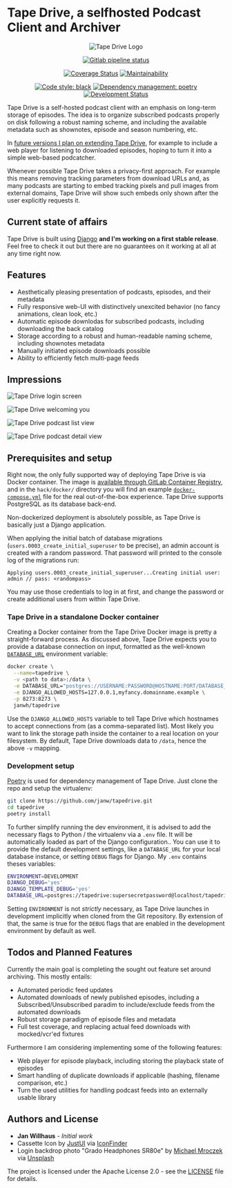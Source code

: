 # Tape Drive, a selfhosted Podcast Client and Archiver

<!-- markdownlint-disable MD033 -->
<div align="center">
<img src="frontend/src/images/icon@2x.png" alt="Tape Drive Logo" />

[![Gitlab pipeline status](https://img.shields.io/gitlab/pipeline/janw/tapedrive)](https://gitlab.com/janw/tapedrive/-/pipelines?ref=master)

[![Coverage Status](https://img.shields.io/codeclimate/coverage/janw/tapedrive.svg)](https://codeclimate.com/github/janw/tapedrive)
[![Maintainability](https://img.shields.io/codeclimate/maintainability/janw/tapedrive.svg)](https://codeclimate.com/github/janw/tapedrive)

[![Code style: black](https://img.shields.io/badge/code%20style-black-000000.svg)](https://github.com/python/black)
[![Dependency management: poetry](https://img.shields.io/badge/deps-poetry-blueviolet.svg)](https://poetry.eustace.io/docs/)
[![Development Status](https://img.shields.io/badge/status-alpha-orange.svg)](https:///github.com/janw/tapedrive/issues)

</div>

Tape Drive is a self-hosted podcast client with an emphasis on long-term storage of episodes. The idea is to organize subscribed podcasts properly on disk following a robust naming scheme, and including the available metadata such as shownotes, episode and season numbering, etc.

In [future versions I plan on extending Tape Drive](#todos-and-planned-features), for example to include a web player for listening to downloaded episodes, hoping to turn it into a simple web-based podcatcher.

Whenever possible Tape Drive takes a privacy-first approach. For example this means removing tracking parameters from download URLs and, as many podcasts are starting to embed tracking pixels and pull images from external domains, Tape Drive will show such embeds only shown after the user explicitly requests it.

## Current state of affairs

Tape Drive is built using [Django] **and I'm working on a first stable release**. Feel free to check it out but there are no guarantees on it working at all at any time right now.

## Features

* Aesthetically pleasing presentation of podcasts, episodes, and their metadata
* Fully responsive web-UI with distinctively unexcited behavior (no fancy animations, clean look, etc.)
* Automatic episode downlodas for subscribed podcasts, including downloading the back catalog
* Storage according to a robust and human-readable naming scheme, including shownotes metadata
* Manually initiated episode downloads possible
* Ability to efficiently fetch multi-page feeds

## Impressions

![Tape Drive login screen](hack/attachments/screenshots/login-animated.gif)

![Tape Drive welcoming you](hack/attachments/screenshots/welcome.png)

![Tape Drive podcast list view](hack/attachments/screenshots/podcasts-list.png)

![Tape Drive podcast detail view](hack/attachments/screenshots/podcast-detail.png)

## Prerequisites and setup

Right now, the only fully supported way of deploying Tape Drive is via Docker container. The image is [available through GitLab Container Registry][gl-containerreg], and in the `hack/docker/` directory you will find an example [`docker-compose.yml`](docker-compose.yml) file for the real out-of-the-box experience. Tape Drive supports PostgreSQL as its database back-end.

Non-dockerized deployment is absolutely possible, as Tape Drive is basically just a Django application.

When applying the initial batch of database migrations (`users.0003_create_initial_superuser` to be precise), an admin account is created with a random password. That password will printed to the console log of the migrations run:

```text
Applying users.0003_create_initial_superuser...Creating initial user: admin // pass: <randompass>
```

You may use those credentials to log in at first, and change the password or create additional users from within Tape Drive.

### Tape Drive in a standalone Docker container

Creating a Docker container from the Tape Drive Docker image is pretty a straight-forward process. As discussed above, Tape Drive expects you to provide a database connection on input, formatted as the well-known [`DATABASE_URL`][dburl] environment variable:

```bash
docker create \
  --name=tapedrive \
  -v <path to data>:/data \
  -e DATABASE_URL="postgres://USERNAME:PASSWORD@HOSTNAME:PORT/DATABASE_NAME" \
  -e DJANGO_ALLOWED_HOSTS=127.0.0.1,myfancy.domainname.example \
  -p 8273:8273 \
  janwh/tapedrive
```

Use the `DJANGO_ALLOWED_HOSTS` variable to tell Tape Drive which hostnames to accept connections from (as a comma-separated list). Most likely you want to link the storage path inside the container to a real location on your filesystem. By default, Tape Drive downloads data to `/data`, hence the above `-v` mapping.

### Development setup

 [Poetry]  is used for dependency management of Tape Drive. Just clone the repo and setup the virtualenv:

```bash
git clone https://github.com/janw/tapedrive.git
cd tapedrive
poetry install
```

To further simplify running the dev environment, it is advised to add the necessary flags to Python / the virtualenv via a `.env` file. It will be automatically loaded as part of the Django configuration.. You can use it to provide the default development settings, like a `DATABASE_URL` for your local database instance, or setting `DEBUG` flags for Django. My `.env` contains theses variables:

```bash
ENVIRONMENT=DEVELOPMENT
DJANGO_DEBUG='yes'
DJANGO_TEMPLATE_DEBUG='yes'
DATABASE_URL=postgres://tapedrive:supersecretpassword@localhost/tapedrive
```

Setting `ENVIRONMENT` is not *strictly* necessary, as Tape Drive launches in development implicitly when cloned from the Git repository. By extension of that, the same is true for the `DEBUG` flags that are enabled in the development environment by default as well.

## Todos and Planned Features

Currently the main goal is completing the sought out feature set around archiving. This mostly entails:

* Automated periodic feed updates
* Automated downloads of newly published episodes, including a Subscribed/Unsubscribed paradim to include/exclude feeds from the automated downloads
* Robust storage paradigm of episode files and metadata
* Full test coverage, and replacing actual feed downloads with mocked/vcr'ed fixtures

Furthermore I am considering implementing some of the following features:

* Web player for episode playback, including storing the playback state of episodes
* Smart handling of duplicate downloads if applicable (hashing, filename comparison, etc.)
* Turn the used utilities for handling podcast feeds into an externally usable library

## Authors and License

* **Jan Willhaus** - *Initial work*
* Cassette Icon by [JustUI] via [IconFinder]
* Login backdrop photo "Grado Headphones SR80e" by [Michael Mroczek][mroczek] via [Unsplash]

The project is licensed under the Apache License 2.0 - see the [LICENSE](LICENSE) file for details.

[Django]: https://djangoproject.com
[Poetry]: https://poetry.eustace.io/docs/#installation
[dburl]: https://github.com/kennethreitz/dj-database-url#url-schema
[JustUI]: https://www.behance.net/Just_UI
[IconFinder]: https://www.iconfinder.com/icons/669942/audio_cassette_multimedia_music_icon
[mroczek]: https://michaelmroczek.com/?utm_medium=referral&utm_source=unsplash
[Unsplash]: https://unsplash.com/@michaelmroczek?utm_source=unsplash&utm_medium=referral&utm_content=creditCopyText
[gl-containerreg]: https://gitlab.com/janw/tapedrive/container_registry
